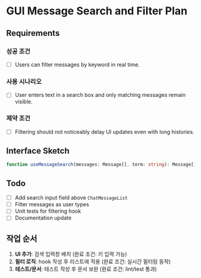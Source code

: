 # GUI Message Search and Filter Plan

## Requirements

### 성공 조건
- [ ] Users can filter messages by keyword in real time.

### 사용 시나리오
- [ ] User enters text in a search box and only matching messages remain visible.

### 제약 조건
- [ ] Filtering should not noticeably delay UI updates even with long histories.

## Interface Sketch
```typescript
function useMessageSearch(messages: Message[], term: string): Message[];
```

## Todo
- [ ] Add search input field above `ChatMessageList`
- [ ] Filter messages as user types
- [ ] Unit tests for filtering hook
- [ ] Documentation update

## 작업 순서
1. **UI 추가**: 검색 입력창 배치 (완료 조건: 키 입력 가능)
2. **필터 로직**: hook 작성 후 리스트에 적용 (완료 조건: 실시간 필터링 동작)
3. **테스트/문서**: 테스트 작성 후 문서 보완 (완료 조건: lint/test 통과)
